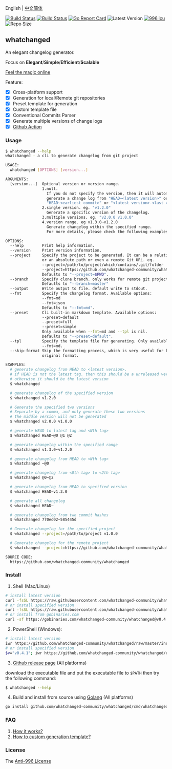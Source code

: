 English | [中文简体](README_zh-CN.md)

[![Build Status](https://github.com/whatchanged-community/whatchanged/workflows/ci/badge.svg)](https://github.com/whatchanged-community/whatchanged/actions)
[![Build Status](https://github.com/whatchanged-community/whatchanged/workflows/playground/badge.svg)](https://github.com/whatchanged-community/whatchanged/actions)
[![Go Report Card](https://goreportcard.com/badge/github.com/whatchanged-community/whatchanged)](https://goreportcard.com/report/github.com/whatchanged-community/whatchanged)
![Latest Version](https://img.shields.io/github/v/release/whatchanged-community/whatchanged.svg)
[![996.icu](https://img.shields.io/badge/link-996.icu-red.svg)](https://996.icu)
![Repo Size](https://img.shields.io/github/repo-size/whatchanged-community/whatchanged.svg)

## whatchanged

An elegant changelog generator.

Focus on **Elegant**/**Simple**/**Efficient**/**Scalable**

[Feel the magic online](https://whatchanged-community.github.io)

Feature:

- [x] Cross-platform support
- [x] Generation for local/Remote git repositories
- [x] Preset template for generation
- [x] Custom template file
- [x] Conventional Commits Parser
- [x] Generate multiple versions of change logs
- [x] [Github Action](https://github.com/whatchanged-community/setup-whatchanged)

### Usage

```bash
$ whatchanged --help
whatchanged - a cli to generate changelog from git project

USAGE:
  whatchanged [OPTIONS] [version...]

ARGUMENTS:
  [version...]  Optional version or version range.
                1.null.
                  If you do not specify the version, then it will automatically
                  generate a change log from "HEAD~<latest version>" or
                  "HEAD~<earliest commit>" or "<latest version>-<last version>"
                2.single version. eg. "v1.2.0"
                  Generate a specific version of the changelog.
                3.multiple versions. eg. "v2.0.0 v1.0.0"
                4.version range. eg v1.3.0~v1.2.0
                  Generate changelog within the specified range.
                  For more details, please check the following examples.

OPTIONS:
  --help        Print help information.
  --version     Print version information.
  --project     Specify the project to be generated. It can be a relative path.
                or an absolute path or even a remote Git URL. eg.
                --project=/path/to/project/which/contains/.git/folder
                --project=https://github.com/whatchanged-community/whatchanged.git
                Defaults to "--project=$PWD".
  --branch      Specify clone branch. only works for remote git project.
                Defaults to "--branch=master"
  --output      Write output to file. default write to stdout.
  --fmt         Specify the changelog format. Available options:
                --fmt=md
                --fmt=json
                Defaults to "--fmt=md".
  --preset      Cli built-in markdown template. Available options:
                --preset=default
                --preset=full
                --preset=simple
                Only available when --fmt=md and --tpl is nil.
                Defaults to "--preset=default".
  --tpl         Specify the template file for generating. Only available when
                --fmt=md.
  --skip-format Skip the formatting process, which is very useful for keeping the
                original format.

EXAMPLES:
  # generate changelog from HEAD to <latest version>.
  # if HEAD is not the latest tag. then this should be a unreleased version
  # otherwise it should be the latest version
  $ whatchanged

  # generate changelog of the specified version
  $ whatchanged v1.2.0

  # Generate the specified two versions
  # Separate by a comma, and only generate these two versions
  # the middle version will not be generated
  $ whatchanged v2.0.0 v1.0.0

  # generate HEAD to latest tag and <Nth tag>
  $ whatchanged HEAD~@0 @1 @2

  # generate changelog within the specified range
  $ whatchanged v1.3.0~v1.2.0

  # generate changelog from HEAD to <Nth tag>
  $ whatchanged ~@0

  # generate changelog from <0th tag> to <2th tag>
  $ whatchanged @0~@2

  # generate changelog from HEAD to specified version
  $ whatchanged HEAD~v1.3.0

  # generate all changelog
  $ whatchanged HEAD~

  # generate changelog from two commit hashes
  $ whatchanged 770ed02~585445d

  # Generate changelog for the specified project
  $ whatchanged --project=/path/to/project v1.0.0

  # Generate changelog for the remote project
  $ whatchanged --project=https://github.com/whatchanged-community/whatchanged.git v0.1.0

SOURCE CODE:
  https://github.com/whatchanged-community/whatchanged
```

### Install

1. Shell (Mac/Linux)

```bash
# install latest version
curl -fsSL https://raw.githubusercontent.com/whatchanged-community/whatchanged/master/install.sh | bash
# or install specified version
curl -fsSL https://raw.githubusercontent.com/whatchanged-community/whatchanged/master/install.sh | bash -s v0.4.1
# or install from gobinaries.com
curl -sf https://gobinaries.com/whatchanged-community/whatchanged@v0.4.1 | sh
```

2. PowerShell (Windows):

```bash
# install latest version
iwr https://github.com/whatchanged-community/whatchanged/raw/master/install.ps1 -useb | iex
# or install specified version
$v="v0.4.1"; iwr https://github.com/whatchanged-community/whatchanged/raw/master/install.ps1 -useb | iex
```

3. [Github release page](https://github.com/whatchanged-community/whatchanged/releases) (All platforms)

download the executable file and put the executable file to `$PATH` then try the following command:

```bash
$ whatchanged --help
```

4. Build and install from source using [Golang](https://golang.org) (All platforms)

```bash
go install github.com/whatchanged-community/whatchanged/cmd/whatchanged@v0.4.1
```

### FAQ

1. [How it works?](HOW_IT_WORKS.md)
2. [How to custom generation template?](CUSTOM_TEMPLATE.md)

### License

The [Anti-996 License](LICENSE)
